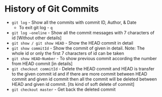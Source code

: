 # History of Git Commits

- `git log` - Show all the commits with commit ID, Author, & Date
  - To exit git log - `q`
- `git log –oneline` - Show all the commit messages with 7 characters of id [Without other details]
- `git show / git show HEAD​` - Show the HEAD commit in detail​
- `git show commitId` - Show the commit of given in detail. Note: The whole id or only the first 7 characters of id can be taken​
- `git show HEAD~Number​` - To show previous commit according the number from HEAD commit [in details]​
- `git checkout commitId` - Delete the HEAD commit and HEAD is transfer to the given commit id and if there are more commit between HEAD commit and given id commit then all the commit will be deleted between HEAD and given id commit. [its kind of soft delete of commit]​
- `git checkout master` - Get back the deleted commit​
